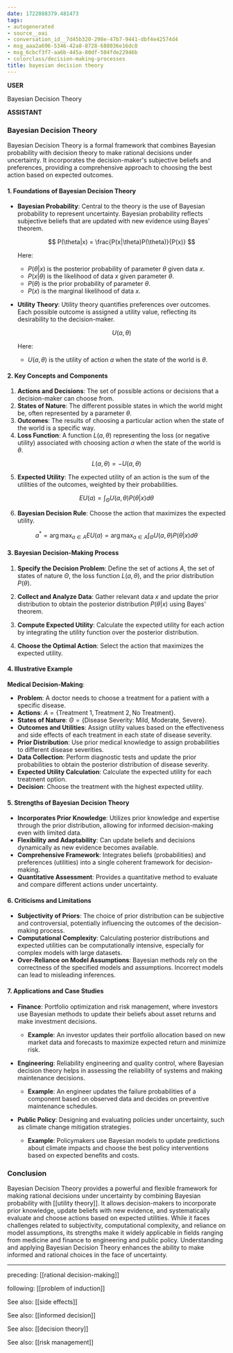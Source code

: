 ```yaml
---
date: 1722088379.481473
tags:
- autogenerated
- source__oai
- conversation_id__7d45b320-298e-47b7-9441-dbf4e42574d4
- msg_aaa2a696-5346-42a8-8728-688036e16dc8
- msg_6cbcf3f7-aa6b-445a-80df-504fde22946b
- colorclass/decision-making-processes
title: bayesian decision theory
---
```


**USER**

Bayesian Decision Theory


**ASSISTANT**

### Bayesian Decision Theory

Bayesian Decision Theory is a formal framework that combines Bayesian probability with decision theory to make rational decisions under uncertainty. It incorporates the decision-maker's subjective beliefs and preferences, providing a comprehensive approach to choosing the best action based on expected outcomes.

#### 1. **Foundations of Bayesian Decision Theory**

- **Bayesian Probability**: Central to the theory is the use of Bayesian probability to represent uncertainty. Bayesian probability reflects subjective beliefs that are updated with new evidence using Bayes' theorem.

  $$ P(\theta|x) = \frac{P(x|\theta)P(\theta)}{P(x)} $$

  Here:
  - $P(\theta|x)$ is the posterior probability of parameter $\theta$ given data $x$.
  - $P(x|\theta)$ is the likelihood of data $x$ given parameter $\theta$.
  - $P(\theta)$ is the prior probability of parameter $\theta$.
  - $P(x)$ is the marginal likelihood of data $x$.

- **Utility Theory**: Utility theory quantifies preferences over outcomes. Each possible outcome is assigned a utility value, reflecting its desirability to the decision-maker.

  $$ U(a, \theta) $$

  Here:
  - $U(a, \theta)$ is the utility of action $a$ when the state of the world is $\theta$.

#### 2. **Key Concepts and Components**

1. **Actions and Decisions**: The set of possible actions or decisions that a decision-maker can choose from.
2. **States of Nature**: The different possible states in which the world might be, often represented by a parameter $\theta$.
3. **Outcomes**: The results of choosing a particular action when the state of the world is a specific way.
4. **Loss Function**: A function $L(a, \theta)$ representing the loss (or negative utility) associated with choosing action $a$ when the state of the world is $\theta$.

  $$ L(a, \theta) = -U(a, \theta) $$

5. **Expected Utility**: The expected utility of an action is the sum of the utilities of the outcomes, weighted by their probabilities.

  $$ EU(a) = \int_{\Theta} U(a, \theta) P(\theta|x) d\theta $$

6. **Bayesian Decision Rule**: Choose the action that maximizes the expected utility.

  $$ a^* = \arg \max_{a \in A} EU(a) = \arg \max_{a \in A} \int_{\Theta} U(a, \theta) P(\theta|x) d\theta $$

#### 3. **Bayesian Decision-Making Process**

1. **Specify the Decision Problem**: Define the set of actions $A$, the set of states of nature $\Theta$, the loss function $L(a, \theta)$, and the prior distribution $P(\theta)$.
   
2. **Collect and Analyze Data**: Gather relevant data $x$ and update the prior distribution to obtain the posterior distribution $P(\theta|x)$ using Bayes' theorem.

3. **Compute Expected Utility**: Calculate the expected utility for each action by integrating the utility function over the posterior distribution.

4. **Choose the Optimal Action**: Select the action that maximizes the expected utility.

#### 4. **Illustrative Example**

**Medical Decision-Making**:

- **Problem**: A doctor needs to choose a treatment for a patient with a specific disease.
- **Actions**: $A = \{\text{Treatment 1}, \text{Treatment 2}, \text{No Treatment}\}$.
- **States of Nature**: $\Theta = \{\text{Disease Severity: Mild, Moderate, Severe}\}$.
- **Outcomes and Utilities**: Assign utility values based on the effectiveness and side effects of each treatment in each state of disease severity.
- **Prior Distribution**: Use prior medical knowledge to assign probabilities to different disease severities.
- **Data Collection**: Perform diagnostic tests and update the prior probabilities to obtain the posterior distribution of disease severity.
- **Expected Utility Calculation**: Calculate the expected utility for each treatment option.
- **Decision**: Choose the treatment with the highest expected utility.

#### 5. **Strengths of Bayesian Decision Theory**

- **Incorporates Prior Knowledge**: Utilizes prior knowledge and expertise through the prior distribution, allowing for informed decision-making even with limited data.
- **Flexibility and Adaptability**: Can update beliefs and decisions dynamically as new evidence becomes available.
- **Comprehensive Framework**: Integrates beliefs (probabilities) and preferences (utilities) into a single coherent framework for decision-making.
- **Quantitative Assessment**: Provides a quantitative method to evaluate and compare different actions under uncertainty.

#### 6. **Criticisms and Limitations**

- **Subjectivity of Priors**: The choice of prior distribution can be subjective and controversial, potentially influencing the outcomes of the decision-making process.
- **Computational Complexity**: Calculating posterior distributions and expected utilities can be computationally intensive, especially for complex models with large datasets.
- **Over-Reliance on Model Assumptions**: Bayesian methods rely on the correctness of the specified models and assumptions. Incorrect models can lead to misleading inferences.

#### 7. **Applications and Case Studies**

- **Finance**: Portfolio optimization and risk management, where investors use Bayesian methods to update their beliefs about asset returns and make investment decisions.
  - **Example**: An investor updates their portfolio allocation based on new market data and forecasts to maximize expected return and minimize risk.

- **Engineering**: Reliability engineering and quality control, where Bayesian decision theory helps in assessing the reliability of systems and making maintenance decisions.
  - **Example**: An engineer updates the failure probabilities of a component based on observed data and decides on preventive maintenance schedules.

- **Public Policy**: Designing and evaluating policies under uncertainty, such as climate change mitigation strategies.
  - **Example**: Policymakers use Bayesian models to update predictions about climate impacts and choose the best policy interventions based on expected benefits and costs.

### Conclusion

Bayesian Decision Theory provides a powerful and flexible framework for making rational decisions under uncertainty by combining Bayesian probability with [[utility theory]]. It allows decision-makers to incorporate prior knowledge, update beliefs with new evidence, and systematically evaluate and choose actions based on expected utilities. While it faces challenges related to subjectivity, computational complexity, and reliance on model assumptions, its strengths make it widely applicable in fields ranging from medicine and finance to engineering and public policy. Understanding and applying Bayesian Decision Theory enhances the ability to make informed and rational choices in the face of uncertainty.


---

preceding: [[rational decision-making]]  


following: [[problem of induction]]

See also: [[side effects]]


See also: [[informed decision]]


See also: [[decision theory]]


See also: [[risk management]]